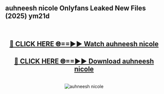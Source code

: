 <h2>auhneesh nicole Onlyfans Leaked New Files (2025) ym21d</h2>
<br>
<div align="center">
<h2><a href="https://mediafiles.top/auhneesh_nicole&ref=git" rel="nofollow">🔴 CLICK HERE 🌐==►► Watch auhneesh nicole</a></h2>
<h2><a href="https://mediafiles.top/auhneesh_nicole&ref=git" rel="nofollow">🔴 CLICK HERE 🌐==►► Download auhneesh nicole</a></h2>
<br>
<a href="https://mediafiles.top/auhneesh_nicole&ref=git" rel="nofollow" data-target="animated-image.originalLink"><img src="https://i.ibb.co.com/xMMVF88/686577567.gif" alt="auhneesh nicole" style="max-width: 100%; display: inline-block;" data-target="animated-image.originalImage"></a>
</div>
<br>
<br>